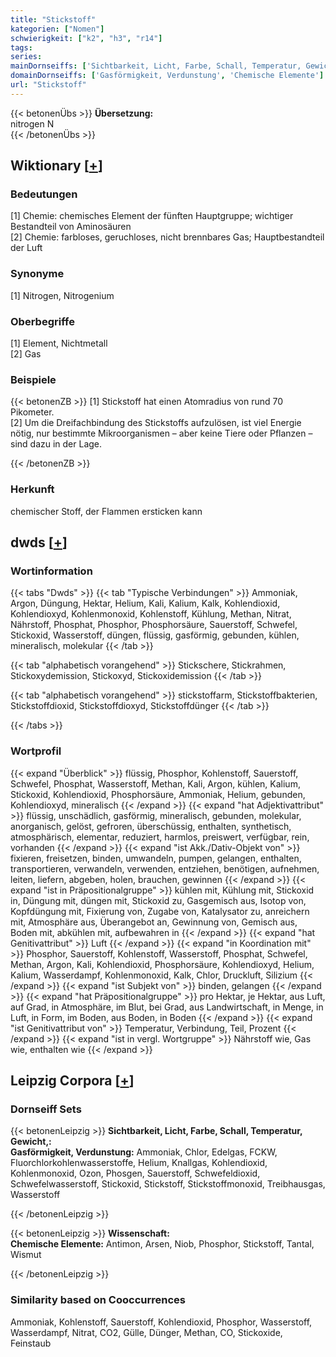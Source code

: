 ```yaml
---
title: "Stickstoff"
kategorien: ["Nomen"]
schwierigkeit: ["k2", "h3", "r14"]
tags:
series:
mainDornseiffs: ['Sichtbarkeit, Licht, Farbe, Schall, Temperatur, Gewicht,', 'Wissenschaft']
domainDornseiffs: ['Gasförmigkeit, Verdunstung', 'Chemische Elemente']
url: "Stickstoff"
---
```


{{< betonenÜbs >}}
**Übersetzung:**  
nitrogen N  
{{< /betonenÜbs >}}

## Wiktionary [[+](https://de.wiktionary.org/wiki/Stickstoff)]

### Bedeutungen
[1] Chemie: chemisches Element der fünften Hauptgruppe; wichtiger Bestandteil von Aminosäuren  
[2] Chemie: farbloses, geruchloses, nicht brennbares Gas; Hauptbestandteil der Luft  

### Synonyme
[1] Nitrogen, Nitrogenium  

### Oberbegriffe
[1] Element, Nichtmetall  
[2] Gas  

### Beispiele
{{< betonenZB >}}
[1] Stickstoff hat einen Atomradius von rund 70 Pikometer.  
[2] Um die Dreifachbindung des Stickstoffs aufzulösen, ist viel Energie nötig, nur bestimmte Mikroorganismen – aber keine Tiere oder Pflanzen – sind dazu in der Lage.  

{{< /betonenZB >}}
### Herkunft
chemischer Stoff, der Flammen ersticken kann  



## dwds [[+](https://www.dwds.de/wb/Stickstoff)]

### Wortinformation
{{< tabs "Dwds" >}}
{{< tab "Typische Verbindungen" >}}
Ammoniak, Argon, Düngung, Hektar, Helium, Kali, Kalium, Kalk, Kohlendioxid, Kohlendioxyd, Kohlenmonoxid, Kohlenstoff, Kühlung, Methan, Nitrat, Nährstoff, Phosphat, Phosphor, Phosphorsäure, Sauerstoff, Schwefel, Stickoxid, Wasserstoff, düngen, flüssig, gasförmig, gebunden, kühlen, mineralisch, molekular
{{< /tab >}}

{{< tab "alphabetisch vorangehend" >}}
Stickschere, Stickrahmen, Stickoxydemission, Stickoxyd, Stickoxidemission
{{< /tab >}}

{{< tab "alphabetisch vorangehend" >}}
stickstoffarm, Stickstoffbakterien, Stickstoffdioxid, Stickstoffdioxyd, Stickstoffdünger
{{< /tab >}}

{{< /tabs >}}

### Wortprofil
{{< expand "Überblick" >}} flüssig, Phosphor, Kohlenstoff, Sauerstoff, Schwefel, Phosphat, Wasserstoff, Methan, Kali, Argon, kühlen, Kalium, Stickoxid, Kohlendioxid, Phosphorsäure, Ammoniak, Helium, gebunden, Kohlendioxyd, mineralisch {{< /expand >}}
{{< expand "hat Adjektivattribut" >}} flüssig, unschädlich, gasförmig, mineralisch, gebunden, molekular, anorganisch, gelöst, gefroren, überschüssig, enthalten, synthetisch, atmosphärisch, elementar, reduziert, harmlos, preiswert, verfügbar, rein, vorhanden {{< /expand >}}
{{< expand "ist Akk./Dativ-Objekt von" >}} fixieren, freisetzen, binden, umwandeln, pumpen, gelangen, enthalten, transportieren, verwandeln, verwenden, entziehen, benötigen, aufnehmen, leiten, liefern, abgeben, holen, brauchen, gewinnen {{< /expand >}}
{{< expand "ist in Präpositionalgruppe" >}} kühlen mit, Kühlung mit, Stickoxid in, Düngung mit, düngen mit, Stickoxid zu, Gasgemisch aus, Isotop von, Kopfdüngung mit, Fixierung von, Zugabe von, Katalysator zu, anreichern mit, Atmosphäre aus, Überangebot an, Gewinnung von, Gemisch aus, Boden mit, abkühlen mit, aufbewahren in {{< /expand >}}
{{< expand "hat Genitivattribut" >}} Luft {{< /expand >}}
{{< expand "in Koordination mit" >}} Phosphor, Sauerstoff, Kohlenstoff, Wasserstoff, Phosphat, Schwefel, Methan, Argon, Kali, Kohlendioxid, Phosphorsäure, Kohlendioxyd, Helium, Kalium, Wasserdampf, Kohlenmonoxid, Kalk, Chlor, Druckluft, Silizium {{< /expand >}}
{{< expand "ist Subjekt von" >}} binden, gelangen {{< /expand >}}
{{< expand "hat Präpositionalgruppe" >}} pro Hektar, je Hektar, aus Luft, auf Grad, in Atmosphäre, im Blut, bei Grad, aus Landwirtschaft, in Menge, in Luft, in Form, im Boden, aus Boden, in Boden {{< /expand >}}
{{< expand "ist Genitivattribut von" >}} Temperatur, Verbindung, Teil, Prozent {{< /expand >}}
{{< expand "ist in vergl. Wortgruppe" >}} Nährstoff wie, Gas wie, enthalten wie {{< /expand >}}

## Leipzig Corpora [[+](https://corpora.uni-leipzig.de/en/res?word=Stickstoff&corpusId=deu_newscrawl-public_2018)]

### Dornseiff Sets
{{< betonenLeipzig >}}
**Sichtbarkeit, Licht, Farbe, Schall, Temperatur, Gewicht,:**  
**Gasförmigkeit, Verdunstung:** Ammoniak, Chlor, Edelgas, FCKW, Fluorchlorkohlenwasserstoffe, Helium, Knallgas, Kohlendioxid, Kohlenmonoxid, Ozon, Phosgen, Sauerstoff, Schwefeldioxid, Schwefelwasserstoff, Stickoxid, Stickstoff, Stickstoffmonoxid, Treibhausgas, Wasserstoff  

{{< /betonenLeipzig >}}


{{< betonenLeipzig >}}
**Wissenschaft:**  
**Chemische Elemente:** Antimon, Arsen, Niob, Phosphor, Stickstoff, Tantal, Wismut  

{{< /betonenLeipzig >}}

### Similarity based on Cooccurrences
Ammoniak, Kohlenstoff, Sauerstoff, Kohlendioxid, Phosphor, Wasserstoff, Wasserdampf, Nitrat, CO2, Gülle, Dünger, Methan, CO, Stickoxide, Feinstaub

